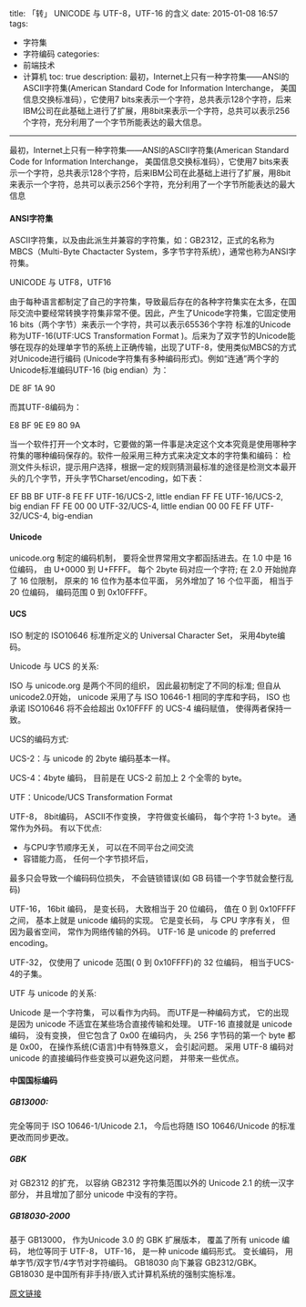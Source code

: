 title: 「转」 UNICODE 与 UTF-8，UTF-16 的含义
date: 2015-01-08 16:57
tags:
 - 字符集
 - 字符编码
categories: 
 - 前端技术
 - 计算机
toc: true
description: 最初，Internet上只有一种字符集——ANSI的ASCII字符集(American Standard Code for Information Interchange， 美国信息交换标准码），它使用7 bits来表示一个字符，总共表示128个字符，后来IBM公司在此基础上进行了扩展，用8bit来表示一个字符，总共可以表示256个字符，充分利用了一个字节所能表达的最大信息。

---

最初，Internet上只有一种字符集——ANSI的ASCII字符集(American Standard Code for Information Interchange， 美国信息交换标准码），它使用7 bits来表示一个字符，总共表示128个字符，后来IBM公司在此基础上进行了扩展，用8bit来表示一个字符，总共可以表示256个字符，充分利用了一个字节所能表达的最大信息

#### ANSI字符集
 
ASCII字符集，以及由此派生并兼容的字符集，如：GB2312，正式的名称为MBCS（Multi-Byte Chactacter System，多字节字符系统），通常也称为ANSI字符集。

UNICODE 与 UTF8，UTF16 

由于每种语言都制定了自己的字符集，导致最后存在的各种字符集实在太多，在国际交流中要经常转换字符集非常不便。因此，产生了Unicode字符集，它固定使用16 bits（两个字节）来表示一个字符，共可以表示65536个字符
标准的Unicode称为UTF-16(UTF:UCS Transformation Format )。后来为了双字节的Unicode能够在现存的处理单字节的系统上正确传输，出现了UTF-8，使用类似MBCS的方式对Unicode进行编码 (Unicode字符集有多种编码形式)。例如“连通”两个字的Unicode标准编码UTF-16 (big endian）为：

DE 8F 1A 90

而其UTF-8编码为：

E8 BF 9E E9 80 9A

当一个软件打开一个文本时，它要做的第一件事是决定这个文本究竟是使用哪种字符集的哪种编码保存的。软件一般采用三种方式来决定文本的字符集和编码：
检测文件头标识，提示用户选择，根据一定的规则猜测最标准的途径是检测文本最开头的几个字节，开头字节Charset/encoding，如下表：

EF BB BF      UTF-8
FE FF         UTF-16/UCS-2, little endian
FF FE         UTF-16/UCS-2, big endian
FF FE 00 00   UTF-32/UCS-4, little endian
00 00 FE FF   UTF-32/UCS-4, big-endian

 
#### Unicode

unicode.org 制定的编码机制， 要将全世界常用文字都函括进去。在 1.0 中是 16 位编码， 由 U+0000 到 U+FFFF。 每个 2byte 码对应一个字符; 在 2.0 开始抛弃了 16 位限制， 原来的 16 位作为基本位平面， 另外增加了 16 个位平面， 相当于 20 位编码， 编码范围 0 到 0x10FFFF。

#### UCS

ISO 制定的 ISO10646 标准所定义的 Universal Character Set， 采用4byte编码。

Unicode 与 UCS 的关系:

ISO 与 unicode.org 是两个不同的组织， 因此最初制定了不同的标准; 但自从unicode2.0开始， unicode 采用了与 ISO 10646-1 相同的字库和字码， ISO 也承诺 ISO10646 将不会给超出 0x10FFFF 的 UCS-4 编码赋值， 使得两者保持一致。

UCS的编码方式:

UCS-2：与 unicode 的 2byte 编码基本一样。 

UCS-4：4byte 编码， 目前是在 UCS-2 前加上 2 个全零的 byte。

UTF：Unicode/UCS 
Transformation Format

UTF-8， 8bit编码， ASCII不作变换， 字符做变长编码， 每个字符 1-3 byte。 
通常作为外码。 有以下优点:

* 与CPU字节顺序无关， 可以在不同平台之间交流
* 容错能力高， 任何一个字节损坏后， 

最多只会导致一个编码码位损失， 不会链锁错误(如 GB 码错一个字节就会整行乱码) 

UTF-16， 16bit 编码， 是变长码， 大致相当于 20 位编码， 值在 0 到 0x10FFFF 之间， 基本上就是 unicode 编码的实现。 它是变长码， 与 CPU 字序有关， 但因为最省空间， 
常作为网络传输的外码。
UTF-16 是 unicode 的 preferred encoding。 

UTF-32， 
仅使用了 unicode 范围( 0 到 0x10FFFF)的 32 位编码， 
相当于UCS-4的子集。

UTF 与 unicode 的关系:

Unicode 是一个字符集， 
可以看作为内码。
而UTF是一种编码方式， 它的出现是因为 unicode 不适宜在某些场合直接传输和处理。 UTF-16 直接就是 unicode 编码， 
没有变换， 但它包含了 0x00 在编码内， 头 256 字节码的第一个 byte 都是 0x00， 在操作系统(C语言)中有特殊意义， 会引起问题。 
采用 UTF-8 编码对 unicode 的直接编码作些变换可以避免这问题， 并带来一些优点。

#### 中国国标编码

##### GB13000:

完全等同于 ISO 10646-1/Unicode 2.1， 今后也将随 ISO 10646/Unicode 的标准更改而同步更改。

##### GBK

对 GB2312 的扩充， 以容纳 GB2312 字符集范围以外的 Unicode 2.1 的统一汉字部分， 并且增加了部分 unicode 中没有的字符。 

##### GB18030-2000

基于 GB13000， 作为Unicode 3.0 的 GBK 扩展版本， 覆盖了所有 unicode 编码， 
地位等同于 UTF-8， UTF-16， 是一种 unicode 编码形式。 变长编码， 用单字节/双字节/4字节对字符编码。 
GB18030 向下兼容 GB2312/GBK。 
GB18030 是中国所有非手持/嵌入式计算机系统的强制实施标准。

[原文链接](http://fjzboy。blog。sohu。com/136319844.html)
